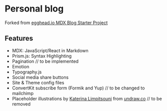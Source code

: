 # Personal blog

Forked from [egghead.io MDX Blog Starter Project](https://github.com/eggheadio/gatsby-starter-egghead-blog)

## Features

- MDX: JavaScript/React in Markdown
- Prism.js: Syntax Highlighting
- Pagination // to be implemented
- Emotion
- Typography.js
- Social media share buttons
- Site & Theme config files
- ConvertKit subscribe form (Formik and Yup) // to be changed to mailchimp
- Placeholder illustrations by [Katerina Limpitsouni](https://twitter.com/ninalimpi) from [undraw.co](https://undraw.co/) // to be removed